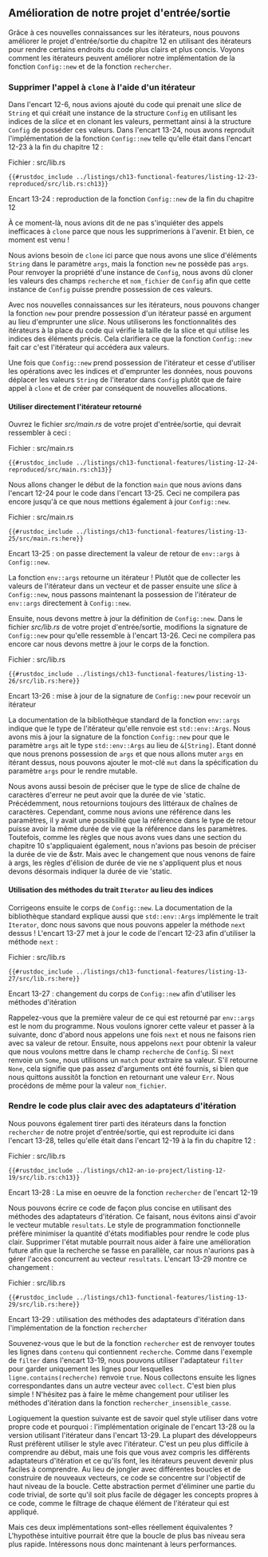 <!--
## Improving Our I/O Project
-->

## Amélioration de notre projet d'entrée/sortie

<!--
With this new knowledge about iterators, we can improve the I/O project in
Chapter 12 by using iterators to make places in the code clearer and more
concise. Let’s look at how iterators can improve our implementation of the
`Config::new` function and the `search` function.
-->

Grâce à ces nouvelles connaissances sur les itérateurs, nous pouvons améliorer
le projet d'entrée/sortie du chapitre 12 en utilisant des itérateurs pour
rendre certains endroits du code plus clairs et plus concis. Voyons comment les
itérateurs peuvent améliorer notre implémentation de la fonction `Config::new`
et de la fonction `rechercher`.

<!--
### Removing a `clone` Using an Iterator
-->

### Supprimer l'appel à `clone` à l'aide d'un itérateur

<!--
In Listing 12-6, we added code that took a slice of `String` values and created
an instance of the `Config` struct by indexing into the slice and cloning the
values, allowing the `Config` struct to own those values. In Listing 13-24,
we’ve reproduced the implementation of the `Config::new` function as it was in
Listing 12-23:
-->

Dans l'encart 12-6, nous avions ajouté du code qui prenait une *slice* de
`String` et qui créait une instance de la structure `Config` en utilisant les
indices de la *slice* et en clonant les valeurs, permettant ainsi à la
structure `Config` de posséder ces valeurs. Dans l'encart 13-24, nous avons
reproduit l'implémentation de la fonction `Config::new` telle qu'elle était dans
l'encart 12-23 à la fin du chapitre 12 :

<!--
<span class="filename">Filename: src/lib.rs</span>
-->

<span class="filename">Fichier : src/lib.rs</span>

<!--
```rust,ignore
{{#rustdoc_include ../listings/ch13-functional-features/listing-12-23-reproduced/src/lib.rs:ch13}}
```
-->

```rust,ignore
{{#rustdoc_include ../listings/ch13-functional-features/listing-12-23-reproduced/src/lib.rs:ch13}}
```

<!--
<span class="caption">Listing 13-24: Reproduction of the `Config::new` function
from Listing 12-23</span>
-->

<span class="caption">Encart 13-24 : reproduction de la fonction `Config::new`
de la fin du chapitre 12</span>

<!--
At the time, we said not to worry about the inefficient `clone` calls because
we would remove them in the future. Well, that time is now!
-->

À ce moment-là, nous avions dit de ne pas s'inquiéter des appels inefficaces à
`clone` parce que nous les supprimerions à l'avenir. Et bien, ce moment est
venu !

<!--
We needed `clone` here because we have a slice with `String` elements in the
parameter `args`, but the `new` function doesn’t own `args`. To return
ownership of a `Config` instance, we had to clone the values from the `query`
and `filename` fields of `Config` so the `Config` instance can own its values.
-->

Nous avions besoin de `clone` ici parce que nous avons une slice d'éléments
`String` dans le paramètre `args`, mais la fonction `new` ne possède pas `args`.
Pour renvoyer la propriété d'une instance de `Config`, nous avons dû cloner les
valeurs des champs `recherche` et `nom_fichier` de `Config` afin que cette instance
de `Config` puisse prendre possession de ces valeurs.

<!--
With our new knowledge about iterators, we can change the `new` function to
take ownership of an iterator as its argument instead of borrowing a slice.
We’ll use the iterator functionality instead of the code that checks the length
of the slice and indexes into specific locations. This will clarify what the
`Config::new` function is doing because the iterator will access the values.
-->

Avec nos nouvelles connaissances sur les itérateurs, nous pouvons changer la
fonction `new` pour prendre possession d'un itérateur passé en argument au lieu
d'emprunter une *slice*. Nous utiliserons les fonctionnalités des itérateurs à
la place du code qui vérifie la taille de la slice et qui utilise les indices
des éléments précis. Cela clarifiera ce que la fonction `Config::new` fait car
c'est l'itérateur qui accédera aux valeurs.

<!--
Once `Config::new` takes ownership of the iterator and stops using indexing
operations that borrow, we can move the `String` values from the iterator into
`Config` rather than calling `clone` and making a new allocation.
-->

Une fois que `Config::new` prend possession de l'itérateur et cesse d'utiliser
les opérations avec les indices et d'emprunter les données, nous pouvons
déplacer les valeurs `String` de l'iterator dans `Config` plutôt que de faire
appel à `clone` et de créer par conséquent de nouvelles allocations.

<!--
#### Using the Returned Iterator Directly
-->

#### Utiliser directement l'itérateur retourné

<!--
Open your I/O project’s *src/main.rs* file, which should look like this:
-->

Ouvrez le fichier *src/main.rs* de votre projet d'entrée/sortie, qui devrait
ressembler à ceci :

<!--
<span class="filename">Filename: src/main.rs</span>
-->

<span class="filename">Fichier : src/main.rs</span>

<!--
```rust,ignore
{{#rustdoc_include ../listings/ch13-functional-features/listing-12-24-reproduced/src/main.rs:ch13}}
```
-->

```rust,ignore
{{#rustdoc_include ../listings/ch13-functional-features/listing-12-24-reproduced/src/main.rs:ch13}}
```

<!--
We’ll change the start of the `main` function that we had in Listing 12-24 to
the code in Listing 13-25. This won’t compile until we update `Config::new` as
well.
-->

Nous allons changer le début de la fonction `main` que nous avions dans l'encart
12-24 pour le code dans l'encart 13-25. Ceci ne compilera pas encore jusqu'à ce
que nous mettions également à jour `Config::new`.

<!--
<span class="filename">Filename: src/main.rs</span>
-->

<span class="filename">Fichier : src/main.rs</span>

<!--
```rust,ignore,does_not_compile
{{#rustdoc_include ../listings/ch13-functional-features/listing-13-25/src/main.rs:here}}
```
-->

```rust,ignore,does_not_compile
{{#rustdoc_include ../listings/ch13-functional-features/listing-13-25/src/main.rs:here}}
```

<!--
<span class="caption">Listing 13-25: Passing the return value of `env::args` to
`Config::new`</span>
-->

<span class="caption">Encart 13-25 : on passe directement la valeur de retour de
`env::args` à `Config::new`.</span>

<!--
The `env::args` function returns an iterator! Rather than collecting the
iterator values into a vector and then passing a slice to `Config::new`, now
we’re passing ownership of the iterator returned from `env::args` to
`Config::new` directly.
-->

La fonction `env::args` retourne un itérateur ! Plutôt que de collecter les
valeurs de l'itérateur dans un vecteur et de passer ensuite une *slice* à
`Config::new`, nous passons maintenant la possession de l'itérateur de
`env::args` directement à `Config::new`.

<!--
Next, we need to update the definition of `Config::new`. In your I/O project’s
*src/lib.rs* file, let’s change the signature of `Config::new` to look like
Listing 13-26. This still won’t compile because we need to update the function
body.
-->

Ensuite, nous devons mettre à jour la définition de `Config::new`. Dans le
fichier *src/lib.rs* de votre projet d'entrée/sortie, modifions la signature de
`Config::new` pour qu'elle ressemble à l'encart 13-26. Ceci ne compilera pas
encore car nous devons mettre à jour le corps de la fonction.

<!--
<span class="filename">Filename: src/lib.rs</span>
-->

<span class="filename">Fichier : src/lib.rs</span>

<!--
```rust,ignore,does_not_compile
{{#rustdoc_include ../listings/ch13-functional-features/listing-13-26/src/lib.rs:here}}
```
-->

```rust,ignore,does_not_compile
{{#rustdoc_include ../listings/ch13-functional-features/listing-13-26/src/lib.rs:here}}
```

<!--
<span class="caption">Listing 13-26: Updating the signature of `Config::new` to
expect an iterator</span>
-->

<span class="caption">Encart 13-26 : mise à jour de la signature de
`Config::new` pour recevoir un itérateur</span>

<!--
The standard library documentation for the `env::args` function shows that the
type of the iterator it returns is `std::env::Args`. We’ve updated the
signature of the `Config::new` function so the parameter `args` has the type
`std::env::Args` instead of `&[String]`. Because we’re taking ownership of
`args` and we’ll be mutating `args` by iterating over it, we can add the `mut`
keyword into the specification of the `args` parameter to make it mutable.
-->

La documentation de la bibliothèque standard de la fonction `env::args`
indique que le type de l'itérateur qu'elle renvoie est `std::env::Args`. Nous
avons mis à jour la signature de la fonction `Config::new` pour que le
paramètre `args` ait le type `std::env::Args` au lieu de `&[String]`. Etant
donné que nous prenons possession de `args` et que nous allons muter `args`
en itérant dessus, nous pouvons ajouter le mot-clé `mut` dans la spécification
du paramètre `args` pour le rendre mutable.

<!-- Something is missing here -->

Nous avons aussi besoin de préciser que le type de slice de chaîne de caractères 
d'erreur ne peut avoir que la durée de vie 'static. Précédemment, nous retournions toujours 
des littéraux de chaînes de caractères. Cependant, comme nous avions une référence dans les paramètres, 
il y avait une possibilité que la référence dans le type de retour puisse avoir la même durée de vie que la 
référence dans les paramètres. Toutefois, comme les règles que nous avons vues dans une section du 
chapitre 10 s'appliquaient également, nous n'avions pas besoin de préciser la 
durée de vie de &str. Mais avec le changement que nous venons de faire à args, les règles 
d'élision de durée de vie ne s'appliquent plus et nous devons désormais indiquer 
la durée de vie 'static.

<!--
#### Using `Iterator` Trait Methods Instead of Indexing
-->

#### Utilisation des méthodes du trait `Iterator` au lieu des indices

<!--
Next, we’ll fix the body of `Config::new`. The standard library documentation
also mentions that `std::env::Args` implements the `Iterator` trait, so we know
we can call the `next` method on it! Listing 13-27 updates the code from
Listing 12-23 to use the `next` method:
-->

Corrigeons ensuite le corps de `Config::new`. La documentation de la bibliothèque
standard explique aussi que `std::env::Args` implémente le trait `Iterator`, donc
nous savons que nous pouvons appeler la méthode `next` dessus ! L'encart 13-27
met à jour le code de l'encart 12-23 afin d'utiliser la méthode `next` :

<!--
<span class="filename">Filename: src/lib.rs</span>
-->

<span class="filename">Fichier : src/lib.rs</span>

<!--
```rust,noplayground
{{#rustdoc_include ../listings/ch13-functional-features/listing-13-27/src/lib.rs:here}}
```
-->

```rust,noplayground
{{#rustdoc_include ../listings/ch13-functional-features/listing-13-27/src/lib.rs:here}}
```

<!--
<span class="caption">Listing 13-27: Changing the body of `Config::new` to use
iterator methods</span>
-->

<span class="caption">Encart 13-27 : changement du corps de `Config::new` afin
d'utiliser les méthodes d'itération</span>

<!--
Remember that the first value in the return value of `env::args` is the name of
the program. We want to ignore that and get to the next value, so first we call
`next` and do nothing with the return value. Second, we call `next` to get the
value we want to put in the `query` field of `Config`. If `next` returns a
`Some`, we use a `match` to extract the value. If it returns `None`, it means
not enough arguments were given and we return early with an `Err` value. We do
the same thing for the `filename` value.
-->

Rappelez-vous que la première valeur de ce qui est retourné par `env::args` est
le nom du programme. Nous voulons ignorer cette valeur et passer à la suivante,
donc d'abord nous appelons une fois `next` et nous ne faisons rien avec sa
valeur de retour. Ensuite, nous appelons `next` pour obtenir la valeur que nous
voulons mettre dans le champ `recherche` de `Config`. Si `next` renvoie un
`Some`, nous utilisons un `match` pour extraire sa valeur. S'il retourne `None`,
cela signifie que pas assez d'arguments ont été fournis, si bien que nous quittons
aussitôt la fonction en retournant une valeur `Err`. 
Nous procédons de même pour la valeur `nom_fichier`.

<!--
### Making Code Clearer with Iterator Adaptors
-->

### Rendre le code plus clair avec des adaptateurs d'itération

<!--
We can also take advantage of iterators in the `search` function in our I/O
project, which is reproduced here in Listing 13-28 as it was in Listing 12-19:
-->

Nous pouvons également tirer parti des itérateurs dans la fonction
`rechercher` de notre projet d'entrée/sortie, qui est reproduite ici dans
l'encart 13-28, telles qu'elle était dans l'encart 12-19 à la fin du chapitre 12 :

<!--
<span class="filename">Filename: src/lib.rs</span>
-->

<span class="filename">Fichier : src/lib.rs</span>

<!--
```rust,ignore
{{#rustdoc_include ../listings/ch12-an-io-project/listing-12-19/src/lib.rs:ch13}}
```
-->

```rust,ignore
{{#rustdoc_include ../listings/ch12-an-io-project/listing-12-19/src/lib.rs:ch13}}
```

<!--
<span class="caption">Listing 13-28: The implementation of the `search`
function from Listing 12-19</span>
-->

<span class="caption">Encart 13-28 : La mise en oeuvre de la fonction
`rechercher` de l'encart 12-19</span>

<!--
We can write this code in a more concise way using iterator adaptor methods.
Doing so also lets us avoid having a mutable intermediate `results` vector. The
functional programming style prefers to minimize the amount of mutable state to
make code clearer. Removing the mutable state might enable a future enhancement
to make searching happen in parallel, because we wouldn’t have to manage
concurrent access to the `results` vector. Listing 13-29 shows this change:
-->

Nous pouvons écrire ce code de façon plus concise en utilisant des méthodes
des adaptateurs d'itération. Ce faisant, nous évitons ainsi d'avoir le vecteur
mutable `resultats`. Le style de programmation fonctionnelle préfère minimiser
la quantité d'états modifiables pour rendre le code plus clair. Supprimer l'état
mutable pourrait nous aider à faire une amélioration future afin que la recherche
se fasse en parallèle, car nous n'aurions pas à gérer l'accès concurrent au
vecteur `resultats`. L'encart 13-29 montre ce changement :

<!--
<span class="filename">Filename: src/lib.rs</span>
-->

<span class="filename">Fichier : src/lib.rs</span>

<!--
```rust,ignore
{{#rustdoc_include ../listings/ch13-functional-features/listing-13-29/src/lib.rs:here}}
```
-->

```rust,ignore
{{#rustdoc_include ../listings/ch13-functional-features/listing-13-29/src/lib.rs:here}}
```

<!--
<span class="caption">Listing 13-29: Using iterator adaptor methods in the
implementation of the `search` function</span>
-->

<span class="caption">Encart 13-29 : utilisation des méthodes des adaptateurs
d'itération dans l'implémentation de la fonction `rechercher`</span>

<!--
Recall that the purpose of the `search` function is to return all lines in
`contents` that contain the `query`. Similar to the `filter` example in Listing
13-19, this code uses the `filter` adaptor to keep only the lines that
`line.contains(query)` returns `true` for. We then collect the matching lines
into another vector with `collect`. Much simpler! Feel free to make the same
change to use iterator methods in the `search_case_insensitive` function as
well.
-->

Souvenez-vous que le but de la fonction `rechercher` est de renvoyer toutes
les lignes dans `contenu` qui contiennent `recherche`. Comme dans l'exemple de
`filter` dans l'encart 13-19, nous pouvons utiliser l'adaptateur `filter`
pour garder uniquement les lignes pour lesquelles `ligne.contains(recherche)`
renvoie `true`. Nous collectons ensuite les lignes correspondantes dans un
autre vecteur avec `collect`. C'est bien plus simple ! N'hésitez pas à faire
le même changement pour utiliser les méthodes d'itération dans la fonction
`rechercher_insensible_casse`.

<!--
The next logical question is which style you should choose in your own code and
why: the original implementation in Listing 13-28 or the version using
iterators in Listing 13-29. Most Rust programmers prefer to use the iterator
style. It’s a bit tougher to get the hang of at first, but once you get a feel
for the various iterator adaptors and what they do, iterators can be easier to
understand. Instead of fiddling with the various bits of looping and building
new vectors, the code focuses on the high-level objective of the loop. This
abstracts away some of the commonplace code so it’s easier to see the concepts
that are unique to this code, such as the filtering condition each element in
the iterator must pass.
-->

Logiquement la question suivante est de savoir quel style utiliser dans votre
propre code et pourquoi : l'implémentation originale de l'encart 13-28 ou la
version utilisant l'itérateur dans l'encart 13-29. La plupart des développeurs
Rust préfèrent utiliser le style avec l'itérateur. C'est un peu plus difficile
à comprendre au début, mais une fois que vous avez compris les différents
adaptateurs d'itération et ce qu'ils font, les itérateurs peuvent devenir
plus faciles à comprendre. Au lieu de jongler avec différentes boucles et de
construire de nouveaux vecteurs, ce code se concentre sur l'objectif de haut
niveau de la boucle. Cette abstraction permet d'éliminer une partie du code
trivial, de sorte qu'il soit plus facile de dégager les concepts propres à ce
code, comme le filtrage de chaque élément de l'itérateur qui est appliqué.

<!--
But are the two implementations truly equivalent? The intuitive assumption
might be that the more low-level loop will be faster. Let’s talk about
performance.
-->

Mais ces deux implémentations sont-elles réellement équivalentes ? L'hypothèse
intuitive pourrait être que la boucle de plus bas niveau sera plus rapide.
Intéressons nous donc maintenant à leurs performances.
